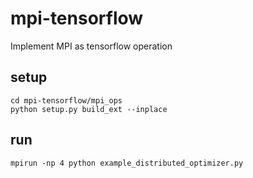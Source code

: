 # mpi-tensorflow
Implement MPI as tensorflow operation


## setup

    cd mpi-tensorflow/mpi_ops
    python setup.py build_ext --inplace

## run

    mpirun -np 4 python example_distributed_optimizer.py
